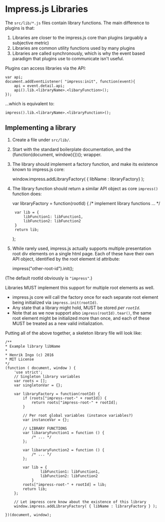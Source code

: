 Impress.js Libraries
====================

The `src/lib/*.js` files contain library functions. The main difference to plugins is that:

1. Libraries are closer to the impress.js core than plugins (arguably a subjective metric)
2. Libraries are common utility functions used by many plugins
3. Libraries are called synchronously, which is why the event based paradigm that plugins use to
   communicate isn't useful.

Plugins can access libraries via the API:

    var api;
    document.addEventListener( "impress:init", function(event){
        api = event.detail.api;
        api().lib.<libraryName>.<libaryFunction>();
    });

...which is equivalent to:

    impress().lib.<libraryName>.<libraryFunction>();

Implementing a library
----------------------

1. Create a file under `src/lib/`.

2. Start with the standard boilerplate documentation, and the (function(document, window){})(); 
wrapper.

3. The library should implement a factory function, and make its existence known to impress.js core:

    window.impress.addLibraryFactory( { libName : libraryFactory} );

4. The library function should return a similar API object as core `impress()` function does:

    var libraryFactory = function(rootId) {
        /* implement library functions ... */
        
        var lib = {
            libFunction1: libFunction1,
            libFunction2: libFunction2
        }
        return lib;
    };

5. While rarely used, impress.js actually supports multiple presentation root div elements on a
single html page. Each of these have their own API object, identified by the root element id
attribute:

    impress("other-root-id").init();

(The default rootId obviously is `"impress"`.)

Libraries MUST implement this support for multiple root elements as well. 

- impress.js core will call the factory once for each separate root element being initialized via
  `impress.init(rootId)`.
- Any state that a library might hold, MUST be stored *per `rootId`*.
- Note that as we now support also `impress(rootId).tear()`, the same root element might be
  initialized more than once, and each of these MUST be treated as a new valid initialization.

Putting all of the above together, a skeleton library file will look like:

    /**
    * Example library libName
    *
    * Henrik Ingo (c) 2016
    * MIT License
    */
    (function ( document, window ) {
        'use strict';
        // Singleton library variables
        var roots = [];
        var singletonVar = {};
        
        var libraryFactory = function(rootId) {
            if (roots["impress-root-" + rootId]) {
                return roots["impress-root-" + rootId];
            }
            
            // Per root global variables (instance variables?)
            var instanceVar = {};

            // LIBRARY FUNCTIONS
            var libararyFunction1 = function () {
                /* ... */
            };
            
            var libararyFunction2 = function () {
                /* ... */
            };
            
            var lib = {
                    libFunction1: libFunction1,
                    libFunction2: libFunction2
                }
            roots["impress-root-" + rootId] = lib;
            return lib;
        };
        
        // Let impress core know about the existence of this library
        window.impress.addLibraryFactory( { libName : libraryFactory } );
        
    })(document, window);
